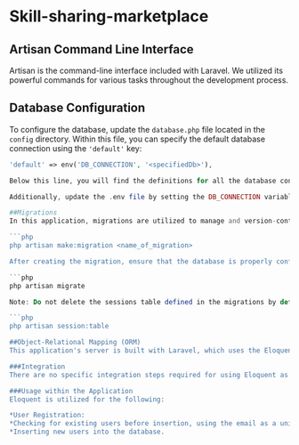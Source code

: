 # Skill-sharing-marketplace

## Artisan Command Line Interface
Artisan is the command-line interface included with Laravel. We utilized its powerful commands for various tasks throughout the development process.

## Database Configuration
To configure the database, update the `database.php` file located in the `config` directory. Within this file, you can specify the default database connection using the `'default'` key:

```php
'default' => env('DB_CONNECTION', '<specifiedDb>'), 

Below this line, you will find the definitions for all the database connections used by your application. Configure the host, port, database name, username, and password for the desired connection.

Additionally, update the .env file by setting the DB_CONNECTION variable to the specified database you intend to use.

##Migrations
In this application, migrations are utilized to manage and version-control changes to the database schema. To create a new migration in Laravel, open the terminal and execute the following command:

```php
php artisan make:migration <name_of_migration>

After creating the migration, ensure that the database is properly configured. If the database is set up correctly, run the following command to apply the migrations and create the tables defined in the migration files:

```php
php artisan migrate

Note: Do not delete the sessions table defined in the migrations by default when creating a Laravel project, as this will prevent the application from functioning properly. If you accidentally delete it, you can recreate the sessions table using the following command:

```php 
php artisan session:table

##Object-Relational Mapping (ORM)
This application's server is built with Laravel, which uses the Eloquent ORM by default.

###Integration
There are no specific integration steps required for using Eloquent as an ORM, as it is installed by default when creating a Laravel project.

###Usage within the Application
Eloquent is utilized for the following:

*User Registration:
*Checking for existing users before insertion, using the email as a unique identifier.
*Inserting new users into the database.